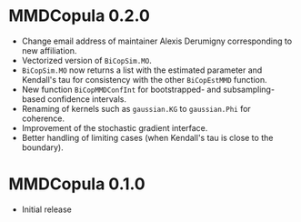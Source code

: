 
# MMDCopula 0.2.0

* Change email address of maintainer Alexis Derumigny corresponding to new affiliation.
* Vectorized version of `BiCopSim.MO`.
* `BiCopSim.MO` now returns a list with the estimated parameter and Kendall's tau for consistency with the other `BiCopEstMMD` function.
* New function `BiCopMMDConfInt` for bootstrapped- and subsampling-based confidence intervals.
* Renaming of kernels such as `gaussian.KG` to `gaussian.Phi` for coherence.
* Improvement of the stochastic gradient interface.
* Better handling of limiting cases (when Kendall's tau is close to the boundary).

# MMDCopula 0.1.0

* Initial release

